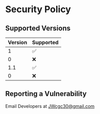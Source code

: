 # Security Policy

## Supported Versions

| Version | Supported          |
| ------- | ------------------ |
| 1 | :white_check_mark: |
| 0 | :x:                |
| 1.1   | :white_check_mark: |
| 0   | :x:                |

## Reporting a Vulnerability

Email Developers at JWcgc30@gmail.com
